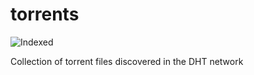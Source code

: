 torrents 
========
![Indexed](https://img.shields.io/badge/indexed-244938-blue)

Collection of torrent files discovered in the DHT network

